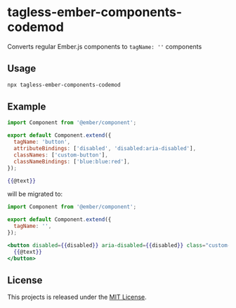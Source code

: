tagless-ember-components-codemod
==============================================================================

Converts regular Ember.js components to `tagName: ''` components


Usage
------------------------------------------------------------------------------

```bash
npx tagless-ember-components-codemod
```


Example
------------------------------------------------------------------------------

```js
import Component from '@ember/component';

export default Component.extend({
  tagName: 'button',
  attributeBindings: ['disabled', 'disabled:aria-disabled'],
  classNames: ['custom-button'],
  classNameBindings: ['blue:blue:red'],
});
```

```hbs
{{@text}}
```

will be migrated to:

```js
import Component from '@ember/component';

export default Component.extend({
  tagName: '',
});
```

```hbs
<button disabled={{disabled}} aria-disabled={{disabled}} class="custom-button {{if this.blue "blue" "red"}}">
  {{@text}}
</button>
```


License
------------------------------------------------------------------------------

This projects is released under the [MIT License](LICENSE.md).
